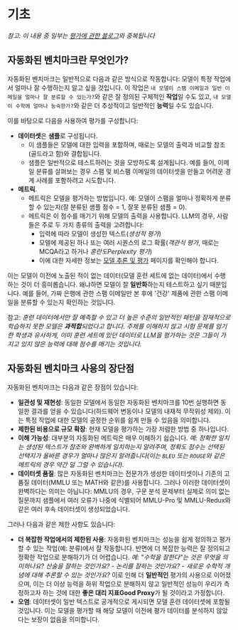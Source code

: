 # 기초

*참고: 이 내용 중 일부는 [평가에 관한 블로그](https://huggingface.co/blog/clefourrier/llm-evaluation)와 중복됩니다*
## 자동화된 벤치마크란 무엇인가?

자동화된 벤치마크는 일반적으로 다음과 같은 방식으로 작동합니다: 모델이 특정 작업에서 얼마나 잘 수행하는지 알고 싶을 것입니다. 이 작업은 `내 모델이 스팸 이메일과 일반 이메일을 얼마나 잘 분류할 수 있는가?`와 같은 잘 정의된 구체적인 **작업**일 수도 있고, `내 모델이 수학에 얼마나 능숙한가?`와 같은 더 추상적이고 일반적인 **능력**일 수도 있습니다.

이를 바탕으로 다음을 사용하여 평가를 구성합니다:
- **데이터셋**은 **샘플**로 구성됩니다.
	- 이 샘플들은 모델에 대한 입력을 포함하며, 때로는 모델의 출력과 비교할 참조(골드라고 함)와 결합됩니다.
	- 샘플은 일반적으로 테스트하려는 것을 모방하도록 설계됩니다. 예를 들어, 이메일 분류를 살펴보는 경우 스팸 및 비스팸 이메일의 데이터셋을 만들고 어려운 경계 사례를 포함하려고 시도합니다.
- **메트릭**.
	- 메트릭은 모델을 평가하는 방법입니다.
	  예: 모델이 스팸을 얼마나 정확하게 분류할 수 있는지(잘 분류된 샘플 점수 = 1, 잘못 분류된 샘플 = 0).
	- 메트릭은 이 점수를 매기기 위해 모델의 출력을 사용합니다. LLM의 경우, 사람들은 주로 두 가지 종류의 출력을 고려합니다:
		- 입력에 따라 모델이 생성한 텍스트(*생성적 평가*)
		- 모델에 제공된 하나 또는 여러 시퀀스의 로그 확률(*객관식 평가*, 때로는 MCQA라고 하거나 *혼란도Perplexity 평가*)
		- 이에 대한 자세한 정보는 [모델 추론 및 평가](https://github.com/huggingface/evaluation-guidebook/blob/main/contents/general-knowledge/model-inference-and-evaluation.md) 페이지를 확인해야 합니다.

이는 모델이 이전에 노출된 적이 없는 데이터(모델 훈련 세트에 없는 데이터)에서 수행하는 것이 더 흥미롭습니다. 왜냐하면 모델이 잘 **일반화**하는지 테스트하고 싶기 때문입니다. 예를 들어, 가짜 은행에 관한 스팸 이메일만 본 후에 '건강' 제품에 관한 스팸 이메일을 분류할 수 있는지 확인하는 것입니다.

참고: *훈련 데이터에서만 잘 예측할 수 있고 더 높은 수준의 일반적인 패턴을 잠재적으로 학습하지 못한 모델은 **과적합**되었다고 합니다. 주제를 이해하지 않고 시험 문제를 암기한 학생과 유사하게, 이미 훈련 세트에 있던 데이터로 LLM을 평가하는 것은 그들이 가지고 있지 않은 능력에 대해 점수를 매기는 것입니다.*

## 자동화된 벤치마크 사용의 장단점
자동화된 벤치마크는 다음과 같은 장점이 있습니다:
- **일관성 및 재현성**: 동일한 모델에서 동일한 자동화된 벤치마크를 10번 실행하면 동일한 결과를 얻을 수 있습니다(하드웨어 변동이나 모델의 내재적 무작위성 제외). 이는 특정 작업에 대한 모델의 공정한 순위를 쉽게 만들 수 있음을 의미합니다.
- **제한된 비용으로 규모 확장**: 현재 모델을 평가하는 가장 저렴한 방법 중 하나입니다.
- **이해 가능성**: 대부분의 자동화된 메트릭은 매우 이해하기 쉽습니다.
  *예: 정확한 일치는 생성된 텍스트가 참조와 완벽하게 일치하는지 알려주며, 정확도 점수는 선택된 선택지가 올바른 경우가 얼마나 많은지 알려줍니다(이는 `BLEU` 또는 `ROUGE`와 같은 메트릭의 경우 약간 덜 그럴 수 있습니다).*
- **데이터셋 품질**: 많은 자동화된 벤치마크는 전문가가 생성한 데이터셋이나 기존의 고품질 데이터(MMLU 또는 MATH와 같은)를 사용합니다. 그러나 이러한 데이터셋이 완벽하다는 의미는 아닙니다: MMLU의 경우, 구문 분석 문제부터 실제로 의미 없는 질문까지 샘플에서 여러 오류가 나중에 식별되어 MMLU-Pro 및 MMLU-Redux와 같은 여러 후속 데이터셋이 생성되었습니다.

그러나 다음과 같은 제한 사항도 있습니다:
- **더 복잡한 작업에서의 제한된 사용**: 자동화된 벤치마크는 성능을 쉽게 정의하고 평가할 수 있는 작업(예: 분류)에서 잘 작동합니다. 반면에 더 복잡한 능력은 잘 정의되고 정확한 작업으로 분해하기가 더 어렵습니다.
  *예: "수학을 잘한다"는 것은 무엇을 의미하나요? 산술을 잘하는 것인가요? - 논리를 잘하는 것인가요? - 새로운 수학적 개념에 대해 추론할 수 있는 것인가요?*
  이로 인해 더 **일반적인** 평가의 사용으로 이어졌으며, 이는 더 이상 능력을 하위 작업으로 분해하지 않고 일반적인 성능이 우리가 측정하고자 하는 것에 대한 **좋은 대리 지표Good Proxy**가 될 것이라고 가정합니다.
- **오염**: 데이터셋이 일반 텍스트로 공개적으로 게시되면 모델 훈련 데이터셋에 포함될 것입니다. 이는 모델을 평가할 때 해당 모델이 이전에 평가 데이터를 분석하지 않았다는 보장이 없음을 의미합니다.